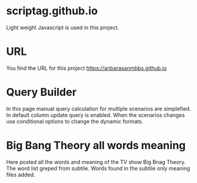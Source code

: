 # scriptag.github.io

  Light weight Javascript is used in this project. 

# URL
 
  You find the URL for this project
      https://anbarasanmbbs.github.io


# Query Builder

   In this page manual query calculation for multiple scenarios are simplefied. In default column update query is enabled. When the scenarios changes use conditional options to change the dynamic formats. 

# Big Bang Theory all words meaning

 Here posted all the words and meaning of the TV show Big Bnag Theory. The word list greped from subtile. Words found in the subtile only meaning files added.
